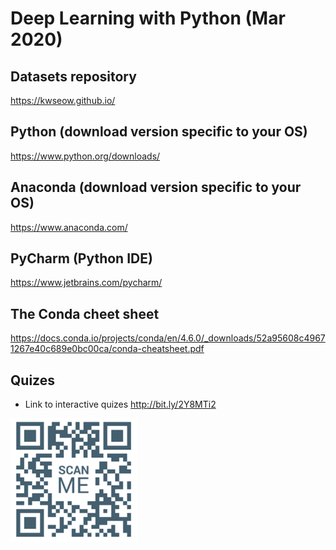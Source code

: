 # Deep Learning with Python (Mar 2020)

## Datasets repository
https://kwseow.github.io/

## Python (download version specific to your OS) 
https://www.python.org/downloads/

## Anaconda (download version specific to your OS) 
https://www.anaconda.com/

## PyCharm (Python IDE)
https://www.jetbrains.com/pycharm/

## The Conda cheet sheet
https://docs.conda.io/projects/conda/en/4.6.0/_downloads/52a95608c49671267e40c689e0bc00ca/conda-cheatsheet.pdf

## Quizes
+ Link to interactive quizes http://bit.ly/2Y8MTi2  
<img src="quiz_qr.png" alt="quiz qr code" width="40%"/>
